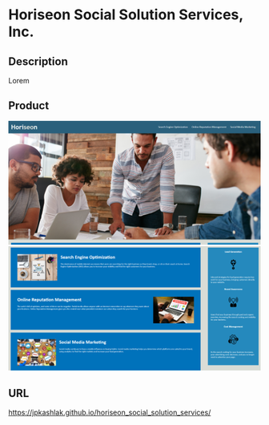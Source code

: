 # Horiseon Social Solution Services, Inc.
## Description
Lorem
## Product
![Page Hero](/assets/images/Horiseon1.png)
![Page Body](/assets/images/Horiseon2.png)
## URL
https://jpkashlak.github.io/horiseon_social_solution_services/
